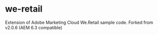 # we-retail
Extension of Adobe Marketing Cloud We.Retail sample code.  Forked from v2.0.6 (AEM 6.3 compatible)
